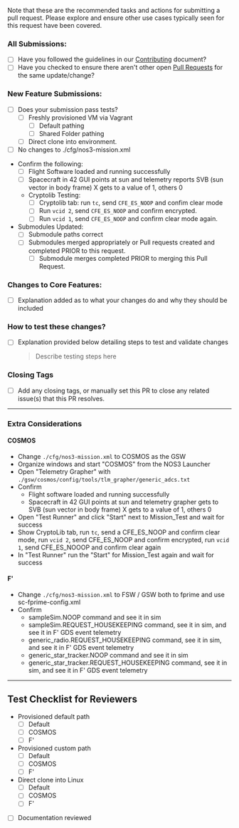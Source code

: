 Note that these are the recommended tasks and actions for submitting a pull request.  Please explore and ensure other use cases typically seen for this request have been covered.

### All Submissions:

* [ ] Have you followed the guidelines in our [Contributing](https://github.com/nasa/nos3/blob/main/CONTRIBUTING.md) document?
* [ ] Have you checked to ensure there aren't other open [Pull Requests](https://github.com/nasa/nos3/pulls) for the same update/change?

### New Feature Submissions:

* [ ] Does your submission pass tests?
  * [ ] Freshly provisioned VM via Vagrant
    * [ ] Default pathing
    * [ ] Shared Folder pathing
  * [ ] Direct clone into environment.

* [ ] No changes to ./cfg/nos3-mission.xml

* Confirm the following:
  * [ ] Flight Software loaded and running successfully
  * [ ] Spacecraft in 42 GUI points at sun and telemetry reports SVB (sun vector in body frame) X gets to a value of 1, others 0
  * Cryptolib Testing:
    * [ ] Cryptolib tab: run `tc`, send `CFE_ES_NOOP` and confim clear mode
    * [ ] Run `vcid 2`, send `CFE_ES_NOOP` and confirm encrypted.
    * [ ] Run `vcid 1`, send `CFE_ES_NOOP` and confirm clear mode again.

* Submodules Updated:
  * [ ] Submodule paths correct
  * [ ] Submodules merged appropriately or Pull requests created and completed PRIOR to this request.
    * [ ] Submodule merges completed PRIOR to merging this Pull Request.

### Changes to Core Features:

* [ ] Explanation added as to what your changes do and why they should be included

### How to test these changes?

* [ ] Explanation provided below detailing steps to test and validate changes

  > Describe testing steps here 

### Closing Tags
* [ ] Add any closing tags, or manually set this PR to close any related issue(s) that this PR resolves.
---

### Extra Considerations
#### COSMOS
* Change `./cfg/nos3-mission.xml` to COSMOS as the GSW
* Organize windows and start "COSMOS" from the NOS3 Launcher
* Open "Telemetry Grapher" with `./gsw/cosmos/config/tools/tlm_grapher/generic_adcs.txt` 
* Confirm
  * Flight software loaded and running successfully
  * Spacecraft in 42 GUI points at sun and telemetry grapher gets to SVB (sun vector in body frame) X gets to a value of 1, others 0
* Open "Test Runner" and click "Start" next to Mission_Test and wait for success
* Show CryptoLib tab, run `tc`, send a CFE_ES_NOOP and confirm clear mode, run `vcid 2`, send CFE_ES_NOOP and confirm encrypted, run `vcid 1`, send CFE_ES_NOOOP and confirm clear again
* In "Test Runner" run the "Start" for Mission_Test again and wait for success

#### F'
* Change `./cfg/nos3-mission.xml` to FSW / GSW both to fprime and use sc-fprime-config.xml
* Confirm
  * sampleSim.NOOP command and see it in sim
  * sampleSim.REQUEST_HOUSEKEEPING command, see it in sim, and see it in F' GDS event telemetry
  * generic_radio.REQUEST_HOUSEKEEPING command, see it in sim, and see it in F' GDS event telemetry
  * generic_star_tracker.NOOP command and see it in sim
  * generic_star_tracker.REQUEST_HOUSEKEEPING command, see it in sim, and see it in F' GDS event telemetry

--- 

## Test Checklist for Reviewers
* Provisioned default path
  - [ ] Default
  - [ ] COSMOS
  - [ ] F'
* Provisioned custom path
  - [ ] Default
  - [ ] COSMOS
  - [ ] F'
* Direct clone into Linux
  - [ ] Default
  - [ ] COSMOS
  - [ ] F'
- [ ] Documentation reviewed